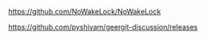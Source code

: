  https://github.com/NoWakeLock/NoWakeLock

https://github.com/pyshivam/geergit-discussion/releases



